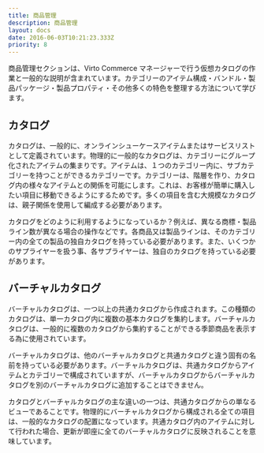 ```yaml
---
title: 商品管理
description: 商品管理
layout: docs
date: 2016-06-03T10:21:23.333Z
priority: 8
---
```

商品管理セクションは、Virto Commerce マネージャーで行う仮想カタログの作業と一般的な説明が含まれています。カテゴリーのアイテム構成・バンドル・製品パッケージ・製品プロパティ・その他多くの特色を整理する方法について学びます。

## カタログ

カタログは、一般的に、オンラインシューケースアイテムまたはサービスリストとして定義されています。物理的に一般的なカタログは、カテゴリーにグループ化されたアイテムの集まりです。アイテムは、１つのカテゴリー内に、サブカテゴリーを持つことができるカテゴリーです。カテゴリーは、階層を作り、カタログ内の様々なアイテムとの関係を可能にします。これは、お客様が簡単に購入したい項目に移動できるようにするためです。多くの項目を含む大規模なカタログは、親子関係を使用して編成する必要があります。

カタログをどのように利用するようになっているか？例えば、異なる商標・製品ライン数が異なる場合の操作などです。各商品又は製品ラインは、そのカテゴリー内の全ての製品の独自カタログを持っている必要があります。また、いくつかのサプライヤーを扱う事、各サプライヤーは、独自のカタログを持っている必要があります。

## バーチャルカタログ

バーチャルカタログは、一つ以上の共通カタログから作成されます。この種類のカタログは、単一カタログ内に複数の基本カタログを集約します。バーチャルカタログは、一般的に複数のカタログから集約することができる季節商品を表示する為に使用されています。

バーチャルカタログは、他のバーチャルカタログと共通カタログと違う固有の名前を持っている必要があります。バーチャルカタログは、共通カタログからアイテムとカテゴリーで構成されていますが、バーチャルカタログからバーチャルカタログを別のバーチャルカタログに追加することはできません。

カタログとバーチャルカタログの主な違いの一つは、共通カタログからの単なるビューであることです。物理的にバーチャルカタログから構成される全ての項目は、一般的なカタログの配置になっています。共通カタログ内のアイテムに対して行われた場合、更新が即座に全てのバーチャルカタログに反映されることを意味しています。